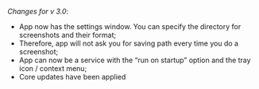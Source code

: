 _Changes for v 3.0_:
- App now has the settings window. You can specify the directory for screenshots and their format;
- Therefore, app will not ask you for saving path every time you do a screenshot;
- App can now be a service with the “run on startup” option and the tray icon / context menu;
- Core updates have been applied
